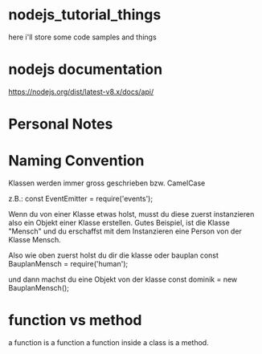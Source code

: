 # nodejs_tutorial_things
here i'll store some code samples and things


# nodejs documentation
https://nodejs.org/dist/latest-v8.x/docs/api/


# Personal Notes
# Naming Convention
Klassen werden immer gross geschrieben bzw. CamelCase

z.B.: const EventEmitter = require('events');

Wenn du von einer Klasse etwas holst, musst du diese zuerst instanzieren also ein Objekt einer Klasse erstellen.
Gutes Beispiel, ist die Klasse "Mensch" und du erschaffst mit dem Instanzieren eine Person von der Klasse Mensch.

Also wie oben zuerst holst du dir die klasse oder bauplan
const BauplanMensch = require('human');

und dann machst du eine Objekt von der klasse
const dominik = new BauplanMensch();



# function vs method
a function is a function
a function inside a class is a method.